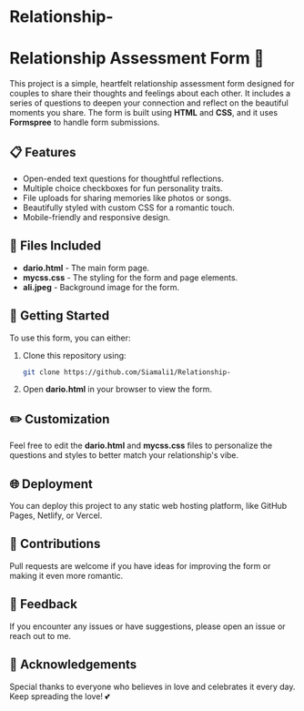 # Relationship-
# Relationship Assessment Form 💖

This project is a simple, heartfelt relationship assessment form designed for couples to share their thoughts and feelings about each other. It includes a series of questions to deepen your connection and reflect on the beautiful moments you share. The form is built using **HTML** and **CSS**, and it uses **Formspree** to handle form submissions.

## 📋 Features

* Open-ended text questions for thoughtful reflections.
* Multiple choice checkboxes for fun personality traits.
* File uploads for sharing memories like photos or songs.
* Beautifully styled with custom CSS for a romantic touch.
* Mobile-friendly and responsive design.

## 📂 Files Included

* **dario.html** - The main form page.
* **mycss.css** - The styling for the form and page elements.
* **ali.jpeg** - Background image for the form.

## 🚀 Getting Started

To use this form, you can either:

1. Clone this repository using:

   ```bash
   git clone https://github.com/Siamali1/Relationship-
   ```
2. Open **dario.html** in your browser to view the form.

## ✏️ Customization

Feel free to edit the **dario.html** and **mycss.css** files to personalize the questions and styles to better match your relationship's vibe.

## 🌐 Deployment

You can deploy this project to any static web hosting platform, like GitHub Pages, Netlify, or Vercel.

## 🤗 Contributions

Pull requests are welcome if you have ideas for improving the form or making it even more romantic.

## 📧 Feedback

If you encounter any issues or have suggestions, please open an issue or reach out to me.

## 💖 Acknowledgements

Special thanks to everyone who believes in love and celebrates it every day. Keep spreading the love! 💕
